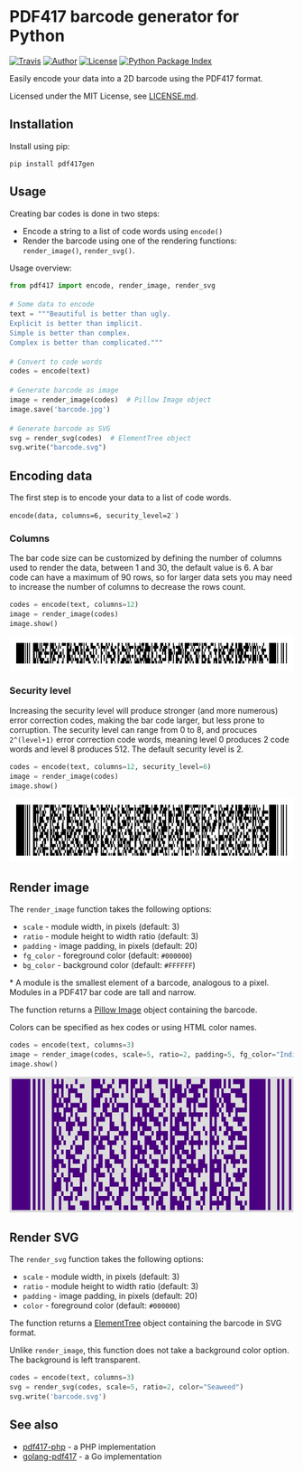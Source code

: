 PDF417 barcode generator for Python
===================================

[![Travis](https://img.shields.io/travis/ihabunek/pdf417-py.svg?maxAge=3600&style=flat-square)](https://travis-ci.org/ihabunek/pdf417-py)
[![Author](https://img.shields.io/badge/author-%40ihabunek-blue.svg?maxAge=3600&style=flat-square)](https://twitter.com/ihabunek)
[![License](https://img.shields.io/github/license/ihabunek/pdf417-py.svg?maxAge=3600&style=flat-square)](https://opensource.org/licenses/MIT)
[![Python Package Index](https://img.shields.io/pypi/v/pdf417gen.svg?maxAge=3600&style=flat-square)](https://pypi.python.org/pypi/pdf417gen)

Easily encode your data into a 2D barcode using the PDF417 format.

Licensed under the MIT License, see [LICENSE.md](LICENSE.md).

## Installation

Install using pip:

```
pip install pdf417gen
```

## Usage

Creating bar codes is done in two steps:

* Encode a string to a list of code words using `encode()`
* Render the barcode using one of the rendering functions: `render_image()`,
  `render_svg()`.

Usage overview:

```py
from pdf417 import encode, render_image, render_svg

# Some data to encode
text = """Beautiful is better than ugly.
Explicit is better than implicit.
Simple is better than complex.
Complex is better than complicated."""

# Convert to code words
codes = encode(text)

# Generate barcode as image
image = render_image(codes)  # Pillow Image object
image.save('barcode.jpg')

# Generate barcode as SVG
svg = render_svg(codes)  # ElementTree object
svg.write("barcode.svg")
```

## Encoding data

The first step is to encode your data to a list of code words.

`encode(data, columns=6, security_level=2˙)`

### Columns

The bar code size can be customized by defining the number of columns used to
render the data, between 1 and 30, the default value is 6. A bar code can have a
maximum of 90 rows, so for larger data sets you may need to increase the number
of columns to decrease the rows count.

```py
codes = encode(text, columns=12)
image = render_image(codes)
image.show()
```

![Defining column count](images/2_columns.jpg)

### Security level

Increasing the security level will produce stronger (and more numerous) error
correction codes, making the bar code larger, but less prone to corruption. The
security level can range from 0 to 8, and procuces `2^(level+1)` error
correction code words, meaning level 0 produces 2 code words and level 8
produces 512. The default security level is 2.

```py
codes = encode(text, columns=12, security_level=6)
image = render_image(codes)
image.show()
```

![Defining security level](images/3_security_level.jpg)

## Render image

The `render_image` function takes the following options:

* `scale` - module width, in pixels (default: 3)
* `ratio` - module height to width ratio (default: 3)
* `padding` - image padding, in pixels (default: 20)
* `fg_color` - foreground color (default: `#000000`)
* `bg_color` - background color (default: `#FFFFFF`)

\* A module is the smallest element of a barcode, analogous to a pixel. Modules
   in a PDF417 bar code are tall and narrow.

The function returns a
[Pillow Image](pillow.readthedocs.io/en/3.2.x/reference/Image.html) object
containing the barcode.

Colors can be specified as hex codes or using HTML color names.

```py
codes = encode(text, columns=3)
image = render_image(codes, scale=5, ratio=2, padding=5, fg_color="Indigo", bg_color="#ddd")
image.show()
```

![Defining security level](images/4_rendering.jpg)


## Render SVG

The `render_svg` function takes the following options:

* `scale` - module width, in pixels (default: 3)
* `ratio` - module height to width ratio (default: 3)
* `padding` - image padding, in pixels (default: 20)
* `color` - foreground color (default: `#000000`)

The function returns a
[ElementTree](https://docs.python.org/3.5/library/xml.etree.elementtree.html#elementtree-objects)
object containing the barcode in SVG format.

Unlike `render_image`, this function does not take a background color option.
The background is left transparent.

```py
codes = encode(text, columns=3)
svg = render_svg(codes, scale=5, ratio=2, color="Seaweed")
svg.write('barcode.svg')
```

## See also

* [pdf417-php](https://github.com/ihabunek/pdf417-php) - a PHP implementation
* [golang-pdf417](https://github.com/ruudk/golang-pdf417) - a Go implementation

